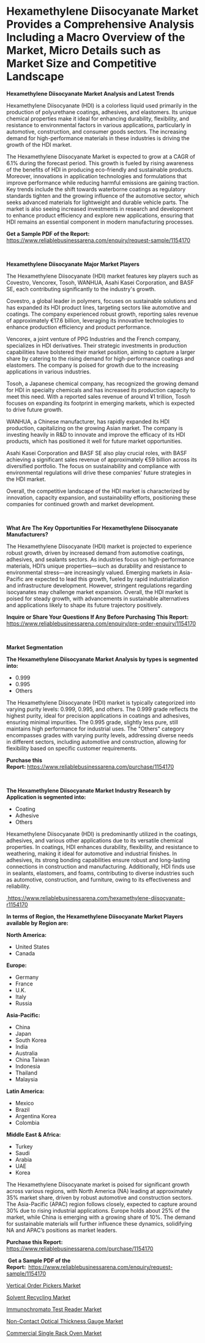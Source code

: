<p><h1>Hexamethylene Diisocyanate Market Provides a Comprehensive Analysis Including a Macro Overview of the Market, Micro Details such as Market Size and Competitive Landscape</h1></p><p><strong>Hexamethylene Diisocyanate Market Analysis and Latest Trends</strong></p>
<p><p>Hexamethylene Diisocyanate (HDI) is a colorless liquid used primarily in the production of polyurethane coatings, adhesives, and elastomers. Its unique chemical properties make it ideal for enhancing durability, flexibility, and resistance to environmental factors in various applications, particularly in automotive, construction, and consumer goods sectors. The increasing demand for high-performance materials in these industries is driving the growth of the HDI market.</p><p>The Hexamethylene Diisocyanate Market is expected to grow at a CAGR of 6.1% during the forecast period. This growth is fueled by rising awareness of the benefits of HDI in producing eco-friendly and sustainable products. Moreover, innovations in application technologies and formulations that improve performance while reducing harmful emissions are gaining traction. Key trends include the shift towards waterborne coatings as regulatory standards tighten and the growing influence of the automotive sector, which seeks advanced materials for lightweight and durable vehicle parts. The market is also seeing increased investments in research and development to enhance product efficiency and explore new applications, ensuring that HDI remains an essential component in modern manufacturing processes.</p></p>
<p><strong>Get a Sample PDF of the Report:&nbsp;</strong> <a href="https://www.reliablebusinessarena.com/enquiry/request-sample/1154170?utm_campaign=2933&utm_medium=2&utm_source=Github&utm_content=ia&utm_term=01042025&utm_id=hexamethylene-diisocyanate">https://www.reliablebusinessarena.com/enquiry/request-sample/1154170</a></p>
<p>&nbsp;</p>
<p><strong>Hexamethylene Diisocyanate Major Market Players</strong></p>
<p><p>The Hexamethylene Diisocyanate (HDI) market features key players such as Covestro, Vencorex, Tosoh, WANHUA, Asahi Kasei Corporation, and BASF SE, each contributing significantly to the industry's growth.</p><p>Covestro, a global leader in polymers, focuses on sustainable solutions and has expanded its HDI product lines, targeting sectors like automotive and coatings. The company experienced robust growth, reporting sales revenue of approximately €17.6 billion, leveraging its innovative technologies to enhance production efficiency and product performance.</p><p>Vencorex, a joint venture of PPG Industries and the French company, specializes in HDI derivatives. Their strategic investments in production capabilities have bolstered their market position, aiming to capture a larger share by catering to the rising demand for high-performance coatings and elastomers. The company is poised for growth due to the increasing applications in various industries.</p><p>Tosoh, a Japanese chemical company, has recognized the growing demand for HDI in specialty chemicals and has increased its production capacity to meet this need. With a reported sales revenue of around ¥1 trillion, Tosoh focuses on expanding its footprint in emerging markets, which is expected to drive future growth.</p><p>WANHUA, a Chinese manufacturer, has rapidly expanded its HDI production, capitalizing on the growing Asian market. The company is investing heavily in R&D to innovate and improve the efficacy of its HDI products, which has positioned it well for future market opportunities.</p><p>Asahi Kasei Corporation and BASF SE also play crucial roles, with BASF achieving a significant sales revenue of approximately €59 billion across its diversified portfolio. The focus on sustainability and compliance with environmental regulations will drive these companies' future strategies in the HDI market.</p><p>Overall, the competitive landscape of the HDI market is characterized by innovation, capacity expansion, and sustainability efforts, positioning these companies for continued growth and market development.</p></p>
<p>&nbsp;</p>
<p><strong>What Are The Key Opportunities For Hexamethylene Diisocyanate Manufacturers?</strong></p>
<p><p>The Hexamethylene Diisocyanate (HDI) market is projected to experience robust growth, driven by increased demand from automotive coatings, adhesives, and sealants sectors. As industries focus on high-performance materials, HDI’s unique properties—such as durability and resistance to environmental stress—are increasingly valued. Emerging markets in Asia-Pacific are expected to lead this growth, fueled by rapid industrialization and infrastructure development. However, stringent regulations regarding isocyanates may challenge market expansion. Overall, the HDI market is poised for steady growth, with advancements in sustainable alternatives and applications likely to shape its future trajectory positively.</p></p>
<p><strong>Inquire or Share Your Questions If Any Before Purchasing This Report:</strong> <a href="https://www.reliablebusinessarena.com/enquiry/pre-order-enquiry/1154170?utm_campaign=2933&utm_medium=2&utm_source=Github&utm_content=ia&utm_term=01042025&utm_id=hexamethylene-diisocyanate">https://www.reliablebusinessarena.com/enquiry/pre-order-enquiry/1154170</a></p>
<p>&nbsp;</p>
<p><strong>Market Segmentation</strong></p>
<p><strong>The Hexamethylene Diisocyanate Market Analysis by types is segmented into:</strong></p>
<p><ul><li>0.999</li><li>0.995</li><li>Others</li></ul></p>
<p><p>The Hexamethylene Diisocyanate (HDI) market is typically categorized into varying purity levels: 0.999, 0.995, and others. The 0.999 grade reflects the highest purity, ideal for precision applications in coatings and adhesives, ensuring minimal impurities. The 0.995 grade, slightly less pure, still maintains high performance for industrial uses. The "Others" category encompasses grades with varying purity levels, addressing diverse needs in different sectors, including automotive and construction, allowing for flexibility based on specific customer requirements.</p></p>
<p><strong>Purchase this Report:&nbsp;</strong><a href="https://www.reliablebusinessarena.com/purchase/1154170?utm_campaign=2933&utm_medium=2&utm_source=Github&utm_content=ia&utm_term=01042025&utm_id=hexamethylene-diisocyanate">https://www.reliablebusinessarena.com/purchase/1154170</a></p>
<p>&nbsp;</p>
<p><strong>The Hexamethylene Diisocyanate Market Industry Research by Application is segmented into:</strong></p>
<p><ul><li>Coating</li><li>Adhesive</li><li>Others</li></ul></p>
<p><p>Hexamethylene Diisocyanate (HDI) is predominantly utilized in the coatings, adhesives, and various other applications due to its versatile chemical properties. In coatings, HDI enhances durability, flexibility, and resistance to weathering, making it ideal for automotive and industrial finishes. In adhesives, its strong bonding capabilities ensure robust and long-lasting connections in construction and manufacturing. Additionally, HDI finds use in sealants, elastomers, and foams, contributing to diverse industries such as automotive, construction, and furniture, owing to its effectiveness and reliability.</p></p>
<p><a href="https://www.reliablebusinessarena.com/hexamethylene-diisocyanate-r1154170?utm_campaign=2933&utm_medium=2&utm_source=Github&utm_content=ia&utm_term=01042025&utm_id=hexamethylene-diisocyanate">&nbsp;https://www.reliablebusinessarena.com/hexamethylene-diisocyanate-r1154170</a></p>
<p><strong>In terms of Region, the Hexamethylene Diisocyanate Market Players available by Region are:</strong></p>
<p>
    <p> <strong> North America: </strong>
        <ul>
            <li>United States</li>
            <li>Canada</li>
        </ul>
        </p> 
    <p> <strong> Europe: </strong>
        <ul>
            <li>Germany</li>
            <li>France</li>
            <li>U.K.</li>
            <li>Italy</li>
            <li>Russia</li>
        </ul>
        </p> 
    <p> <strong> Asia-Pacific: </strong>
        <ul>
            <li>China</li>
            <li>Japan</li>
            <li>South Korea</li>
            <li>India</li>
            <li>Australia</li>
            <li>China Taiwan</li>
            <li>Indonesia</li>
            <li>Thailand</li>
            <li>Malaysia</li>
        </ul>
        </p> 
    <p> <strong> Latin America: </strong>
        <ul>
            <li>Mexico</li>
            <li>Brazil</li>
            <li>Argentina Korea</li>
            <li>Colombia</li>
        </ul>
        </p> 
    <p> <strong> Middle East & Africa: </strong>
        <ul>
            <li>Turkey</li>
            <li>Saudi</li>
            <li>Arabia</li>
            <li>UAE</li>
            <li>Korea</li>
        </ul>
    </p>
    </p>
<p><p>The Hexamethylene Diisocyanate market is poised for significant growth across various regions, with North America (NA) leading at approximately 35% market share, driven by robust automotive and construction sectors. The Asia-Pacific (APAC) region follows closely, expected to capture around 30% due to rising industrial applications. Europe holds about 25% of the market, while China is emerging with a growing share of 10%. The demand for sustainable materials will further influence these dynamics, solidifying NA and APAC’s positions as market leaders.</p></p>
<p><strong>Purchase this Report: </strong><a href="https://www.reliablebusinessarena.com/purchase/1154170?utm_campaign=2933&utm_medium=2&utm_source=Github&utm_content=ia&utm_term=01042025&utm_id=hexamethylene-diisocyanate">https://www.reliablebusinessarena.com/purchase/1154170</a></p>
<p>&nbsp;<strong>Get a Sample PDF of the Report:&nbsp;&nbsp;</strong><a href="https://www.reliablebusinessarena.com/enquiry/request-sample/1154170?utm_campaign=2933&utm_medium=2&utm_source=Github&utm_content=ia&utm_term=01042025&utm_id=hexamethylene-diisocyanate">https://www.reliablebusinessarena.com/enquiry/request-sample/1154170</a></p>
<p><strong></strong></p>
<p><p><a href="https://www.linkedin.com/pulse/competitive-overview-vertical-order-pickers-market-growth-0qtyf?utm_campaign=2933&utm_medium=2&utm_source=Github&utm_content=ia&utm_term=01042025&utm_id=hexamethylene-diisocyanate">Vertical Order Pickers Market</a></p><p><a href="https://github.com/carylgrinko/Market-Research-Report-List-1/blob/main/solvent-recycling-market.md?utm_campaign=2933&utm_medium=2&utm_source=Github&utm_content=ia&utm_term=01042025&utm_id=hexamethylene-diisocyanate">Solvent Recycling Market</a></p><p><a href="https://www.linkedin.com/pulse/global-immunochromato-test-reader-markets-impressive-current-dmpmf?utm_campaign=2933&utm_medium=2&utm_source=Github&utm_content=ia&utm_term=01042025&utm_id=hexamethylene-diisocyanate">Immunochromato Test Reader Market</a></p><p><a href="https://www.linkedin.com/pulse/impressive-global-non-contact-optical-thickness-gauge-r23lf?utm_campaign=2933&utm_medium=2&utm_source=Github&utm_content=ia&utm_term=01042025&utm_id=hexamethylene-diisocyanate">Non-Contact Optical Thickness Gauge Market</a></p><p><a href="https://www.linkedin.com/pulse/latest-developments-commercial-single-rack-oven-industry-nihff?utm_campaign=2933&utm_medium=2&utm_source=Github&utm_content=ia&utm_term=01042025&utm_id=hexamethylene-diisocyanate">Commercial Single Rack Oven Market</a></p></p>